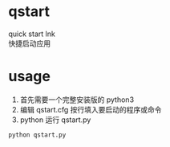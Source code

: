 # qstart
quick start lnk  
快捷启动应用

# usage
1. 首先需要一个完整安装版的 python3
1. 编辑 qstart.cfg 按行填入要启动的程序或命令
1. python 运行 qstart.py
```cmd
python qstart.py
```
